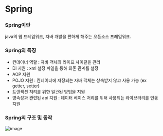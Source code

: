 # Spring
### Spring이란
java의 웹 프레임워크, 자바 개발을 편하게 해주는 오픈소스 프레임워크.

### Spring의 특징
- 컨테이너 역할 : 자바 객체의 라이프 사이클을 관리
- DI 지원 : xml 설정 파일을 통해 의존 관계를 설정
- AOP 지원 
- POJO 지원 : 컨테이너에 저장되는 자바 객체는 상속받지 않고 사용 가능 (ex getter, setter)
- 트랜젝션 처리를 위한 일관된 방법을 지원 
- 영속성과 관련된 api 지원 : 데이터 베이스 처리를 위해 사용되는 라이브러리를 연동 지원
  
### Spring의 구조 및 동작
![image](https://github.com/jaemok0514/project/assets/94815900/d84b1d38-af23-4e47-a260-dcd2266b916d)

